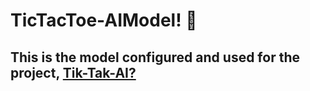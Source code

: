 # TicTacToe-AIModel! 🤖

## This is the model configured and used for the project, [Tik-Tak-AI?](https://github.com/natedoesthings/TicTacToeApp)


